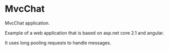 # MvcChat

MvcChat application.

Example of a web application that is based on asp.net core 2.1 and angular.

It uses long pooling requests to handle messages.